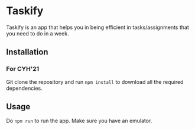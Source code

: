 # Taskify

Taskify is an app that helps you in being efficient in tasks/assignments that you need to do in a week.

## Installation

### For CYH'21
Git clone the repository and run `npm install` to download all the required dependencies.

## Usage
Do `npm run` to run the app. Make sure you have an emulator.